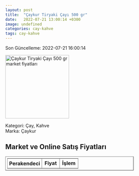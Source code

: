 ```yaml
---
layout: post
title:  "Çaykur Tiryaki Çayı 500 gr"
date:   2022-07-21 13:00:14 +0300
image: undefined
categories: cay-kahve
tags: cay-kahve
---
```


Son Güncelleme: 2022-07-21 16:00:14

<img src="undefined" width="200" alt="Çaykur Tiryaki Çayı 500 gr market fiyatları" />

Kategori: Çay, Kahve
<br />
Marka: Çaykur

<h2>Market ve Online Satış Fiyatları</h2>

<table border="1" style="padding: 5px;width:80%;">
  <tr>
    <td style="padding: 5px;"><strong>Perakendeci</strong></td>
    <td><strong>Fiyat</strong></td>
    <td><strong>İşlem</strong></td>
  </tr>
  
</table>

